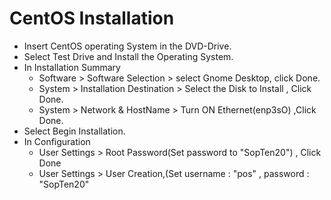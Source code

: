 # CentOS Installation<br/>
* Insert CentOS operating System in the DVD-Drive.<br />
* Select Test Drive and Install the Operating System.<br />
* In Installation Summary<br/>
   * Software > Software Selection > select Gnome Desktop,  click Done.
   * System > Installation Destination > Select the Disk to Install , Click Done.
   * System > Network & HostName > Turn ON Ethernet(enp3sO) ,Click Done.
* Select Begin Installation.
* In Configuration<br/>
   * User Settings > Root Password(Set password to "SopTen20") , Click Done<br />
   * User Settings > User Creation,(Set username : "pos" , password : "SopTen20"

